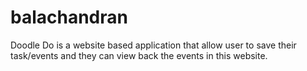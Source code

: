 # balachandran
Doodle Do is a website based application that allow user to save their task/events and they can view back the events in this website.

